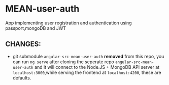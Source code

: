 # MEAN-user-auth

App implementing user registration and authentication using passport,mongoDB and JWT

## CHANGES:
- git submodule `angular-src-mean-user-auth` **removed** from this repo,
you can run `ng serve` after cloning the seperate repo `angular-src-mean-user-auth` and it will connect to the Node.JS + MongoDB API server at `localhost:3000`,while serving the frontend at `localhost:4200`, these are defaults.
